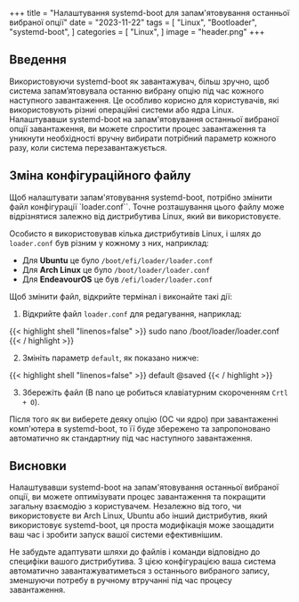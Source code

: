 +++
title = "Налаштування systemd-boot для запам'ятовування останньої вибраної опції"
date = "2023-11-22"
tags = [
    "Linux",
    "Bootloader",
    "systemd-boot",
]
categories = [
    "Linux",
]
image = "header.png"
+++

## Введення

Використовуючи systemd-boot як завантажувач, більш зручно, щоб система запам’ятовувала останню вибрану опцію під час кожного наступного завантаження. Це особливо корисно для користувачів, які використовують різниі операційні системи або ядра Linux. Налаштувавши systemd-boot на запам'ятовування останньої вибраної опції завантаження, ви можете спростити процес завантаження та уникнути необхідності вручну вибирати потрібний параметр кожного разу, коли система перезавантажується.

## Зміна конфігураційного файлу

Щоб налаштувати запам'ятовування systemd-boot, потрібно змінити файл конфігурації `loader.conf``. Точне розташування цього файлу може відрізнятися залежно від дистрибутива Linux, який ви використовуєте.

Особисто я використовував кілька дистрибутивів Linux, і шлях до `loader.conf` був різним у кожному з них, наприклад:

- Для **Ubuntu** це було `/boot/efi/loader/loader.conf`
- Для **Arch Linux** це було `/boot/loader/loader.conf`
- Для **EndeavourOS** це був `/efi/loader/loader.conf`

Щоб змінити файл, відкрийте термінал і виконайте такі дії:

1. Відкрийте файл `loader.conf` для редагування, наприклад:

{{< highlight shell "linenos=false" >}}
sudo nano /boot/loader/loader.conf
{{< / highlight >}}

2. Змініть параметр `default`, як показано нижче:

{{< highlight shell "linenos=false" >}}
default @saved
{{< / highlight >}}

3. Збережіть файл (В nano це робиться клавіатурним скороченням `Crtl + O`).

Після того як ви виберете деяку опцію (ОС чи ядро) при завантаженні комп'ютера в systemd-boot, то її буде збережено та запропоновано автоматично як стандартниу під час наступного завантаження.

## Висновки

Налаштувавши systemd-boot на запам'ятовування останньої вибраної опції, ви можете оптимізувати процес завантаження та покращити загальну взаємодію з користувачем. Незалежно від того, чи використовуєте ви Arch Linux, Ubuntu або інший дистрибутив, який використовує systemd-boot, ця проста модифікація може заощадити ваш час і зробити запуск вашої системи ефективнішим.

Не забудьте адаптувати шляхи до файлів і команди відповідно до специфіки вашого дистрибутива. З цією конфігурацією ваша система автоматично завантажуватиметься з останнього вибраного запису, зменшуючи потребу в ручному втручанні під час процесу завантаження.

